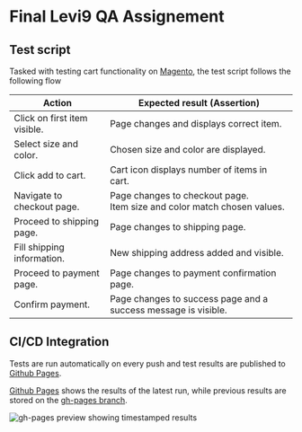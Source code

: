 # Final Levi9 QA Assignement

## Test script

Tasked with testing cart functionality on [Magento](https://magento.softwaretestingboard.com/), the test script follows the following flow

| Action  | Expected result (Assertion) |
| ------------- |-------------|
| Click on first item visible.      | Page changes and displays correct item.     |
| Select size and color.      | Chosen size and color are displayed.     |
| Click add to cart.      | Cart icon displays number of items in cart.      |
| Navigate to checkout page.      | Page changes to checkout page.<br>Item size and color match chosen values.     |
| Proceed to shipping page.     | Page changes to shipping page.      |
| Fill shipping information.     | New shipping address added  and visible.      |
| Proceed to payment page.     | Page changes to payment confirmation page.      |
| Confirm payment.     | Page changes to success page and a success message is visible.      |
## CI/CD Integration

Tests are run automatically on every push and test results are published to [Github Pages](https://techbabette.github.io/QA-Final-assignment/).

[Github Pages](https://techbabette.github.io/QA-Final-assignment/) shows the results of the latest run, while previous results are stored on the [gh-pages branch](https://github.com/techbabette/QA-Final-assignment/tree/gh-pages).

![gh-pages preview showing timestamped results](https://i.imgur.com/n3f1CEI.png "gh-pages preview.")

